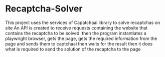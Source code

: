 # Recaptcha-Solver
This project uses the services of Capatchaai library to solve recaptchas on site 
An API is created to receive requests containing the website that contains the recaptcha to be solved.
then the program instantiates a playwright browser, gets the page, gets the required information from the page
and sends them to captchaai then waits for the result then it does what is required to send the solution of the recaptcha to the page
